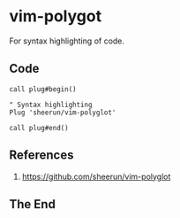 # vim-polygot

For syntax highlighting of code.

## Code

```vim
call plug#begin()

" Syntax highlighting
Plug 'sheerun/vim-polyglot'

call plug#end()
```

## References

1. https://github.com/sheerun/vim-polyglot

## The End
